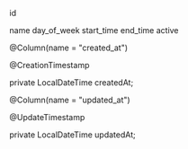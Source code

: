 id

name
day_of_week
start_time
end_time
active

  

@Column(name = "created_at")

@CreationTimestamp

private LocalDateTime createdAt;

  

@Column(name = "updated_at")

@UpdateTimestamp

private LocalDateTime updatedAt;